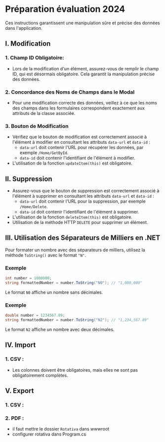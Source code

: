 # Préparation évaluation 2024

Ces instructions garantissent une manipulation sûre et précise des données dans l'application.

## I. Modification

### 1. Champ ID Obligatoire:

- Lors de la modification d'un élément, assurez-vous de remplir le champ ID, qui est désormais obligatoire. Cela garantit la manipulation précise des données.

### 2. Concordance des Noms de Champs dans le Modal

- Pour une modification correcte des données, veillez à ce que les noms des champs dans les formulaires correspondent exactement aux attributs de la classe associée.

### 3. Bouton de Modification

- Vérifiez que le bouton de modification est correctement associé à l'élément à modifier en consultant les attributs `data-url` et `data-id` :
    - `data-url` doit contenir l'URL pour récupérer les données, par exemple `/Home/GetById`.
    - `data-id` doit contenir l'identifiant de l'élément à modifier.
- L'utilisation de la fonction `updateItem(this)` est obligatoire.

## II. Suppression

- Assurez-vous que le bouton de suppression est correctement associé à l'élément à supprimer en consultant les attributs `data-url` et `data-id` :
    - `data-url` doit contenir l'URL pour la suppression, par exemple `/Home/Delete`.
    - `data-id` doit contenir l'identifiant de l'élément à supprimer.
- L'utilisation de la fonction `deleteItem(this)` est obligatoire.
- Utilisation de la méthode HTTP `DELETE` pour supprimer un élément.

## III. Utilisation des Séparateurs de Milliers en .NET

Pour formater un nombre avec des séparateurs de milliers, utilisez la méthode `ToString()` avec le format `"N"`.

### Exemple

```csharp
int number = 1000000;
string formattedNumber = number.ToString("N0"); // "1,000,000"
```
Le format `N0` affiche un nombre sans décimales.
### Exemple
```csharp
double number = 1234567.89;
string formattedNumber = number.ToString("N2"); // "1,234,567.89"
```
Le format `N2` affiche un nombre avec deux décimales.

## IV. Import

### 1. CSV :

- Les colonnes doivent être obligatoires, mais elles ne sont pas obligatoirement complètes.

## V. Export
### 1. CSV :
### 2. PDF :

- il faut mettre le dossier `Rotativa` dans wwwroot
- configurer rotativa dans Program.cs